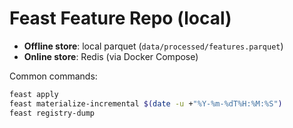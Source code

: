 # Feast Feature Repo (local)

- **Offline store**: local parquet (`data/processed/features.parquet`)
- **Online store**: Redis (via Docker Compose)

Common commands:
```bash
feast apply
feast materialize-incremental $(date -u +"%Y-%m-%dT%H:%M:%S")
feast registry-dump
```
